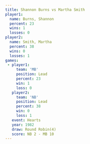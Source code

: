 ```yaml
---
title: Shannon Burns vs Martha Smith
player1:              
  name: Burns, Shannon
  percent: 23         
  wins: 1             
  losses: 0           
player2:              
  name: Smith, Martha 
  percent: 38         
  wins: 0             
  losses: 1           
games:
 - player1:        
     team: 'MB'    
     position: Lead
     percent: 23   
     win: 1        
     loss: 0       
   player2:        
     team: 'NB'    
     position: Lead
     percent: 38   
     win: 0        
     loss: 1       
   event: Hearts       
   year: 1982          
   draw: Round Robin(4)
   score: NB 2 - MB 10 
---
```

